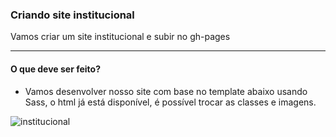 ### Criando site institucional

Vamos criar um site institucional e subir no gh-pages

***

#### O que deve ser feito?

* Vamos desenvolver nosso site com base no template abaixo usando Sass, o html já está disponível, é possível trocar as classes e imagens. 

![institucional](images/institucional.JPG)